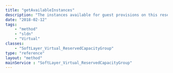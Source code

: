 ```yaml
---
title: "getAvailableInstances"
description: "The instances available for guest provisions on this reserved capacity group."
date: "2018-02-12"
tags:
    - "method"
    - "sldn"
    - "Virtual"
classes:
    - "SoftLayer_Virtual_ReservedCapacityGroup"
type: "reference"
layout: "method"
mainService : "SoftLayer_Virtual_ReservedCapacityGroup"
---
```

